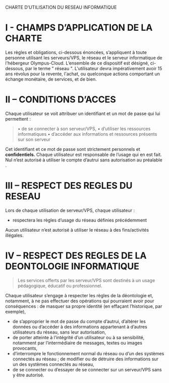 
CHARTE D’UTILISATION DU RESEAU INFORMATIQUE

# I - CHAMPS D’APPLICATION DE LA CHARTE

Les règles et obligations, ci-dessous énoncées, s’appliquent à toute personne utilisant les serveurs/VPS, le réseau et le serveur informatique de l'hébergeur Olympus-Cloud.
L’ensemble de ce dispositif est désigné, ci-dessous, par le terme " réseau ".
L'utilisateur devra impérativement avoir 15 ans révolus pour la revente, l'achat, ou quelconque actions comportant un échange monétaire, de services, et de bien.

# II – CONDITIONS D’ACCES

Chaque utilisateur se voit attribuer un identifiant et un mot de passe qui lui permettent :
> • de se connecter à son serveur/VPS,
> • d’utiliser les ressources informatiques 
> • d’accéder aux informations et ressources présents sur son serveur
> 
Cet identifiant et ce mot de passe sont strictement personnels et __confidentiels.__
Chaque utilisateur est responsable de l’usage qui en est fait.
Nul n’est autorisé à utiliser le compte d’autrui sans autorisation au préalable .

# III – RESPECT DES REGLES DU RESEAU

Lors de chaque utilisation de serveur/VPS, chaque utilisateur :
 - respectera les règles d’usage du réseau définies précédemment
 
Aucun utilisateur n’est autorisé à utiliser le réseau à des fins/activités illégales.
# IV – RESPECT DES REGLES DE LA DEONTOLOGIE INFORMATIQUE

>Les services offerts par les serveur/VPS sont destinés à un usage pédagogique, éducatif ou professionnel.

Chaque utilisateur s’engage à respecter les règles de la déontologie et, notamment, à ne pas effectuer des
opérations qui pourraient avoir pour conséquences :
 de masquer sa propre identité (en effaçant l’historique, par exemple),
- de s’approprier le mot de passe du compte d’autrui,
 d’altérer les données ou d’accéder à des informations appartenant à d’autres utilisateurs du réseau, sans leur
autorisation,
- de porter atteinte à l’intégrité d’un utilisateur ou à sa sensibilité, notamment par l’intermédiaire de
messages, textes ou images provocants,
- d’interrompre le fonctionnement normal du réseau ou d’un des systèmes connectés au réseau ; de modifier
ou de détruire des informations sur un des systèmes connectés au réseau,
- de se connecter ou d’essayer de se connecter sur un serveur/VPS sans y être autorisé. 
